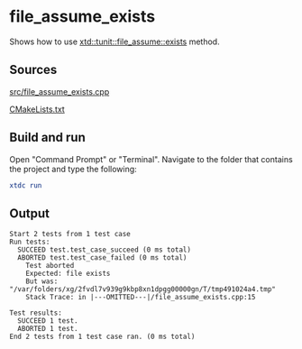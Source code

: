# file_assume_exists

Shows how to use [xtd::tunit::file_assume::exists](https://gammasoft71.github.io/xtd/reference_guides/latest/classxtd_1_1tunit_1_1file__assume.html#ad435ec0356abad2e9407c9c426a8498a) method.

## Sources

[src/file_assume_exists.cpp](src/file_assume_exists.cpp)

[CMakeLists.txt](CMakeLists.txt)

## Build and run

Open "Command Prompt" or "Terminal". Navigate to the folder that contains the project and type the following:

```cmake
xtdc run
```

## Output

```
Start 2 tests from 1 test case
Run tests:
  SUCCEED test.test_case_succeed (0 ms total)
  ABORTED test.test_case_failed (0 ms total)
    Test aborted
    Expected: file exists
    But was:  "/var/folders/xg/2fvdl7v939g9kbp8xn1dpgg00000gn/T/tmp491024a4.tmp"
    Stack Trace: in |---OMITTED---|/file_assume_exists.cpp:15

Test results:
  SUCCEED 1 test.
  ABORTED 1 test.
End 2 tests from 1 test case ran. (0 ms total)
```
